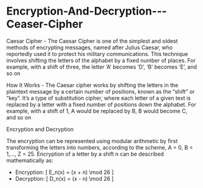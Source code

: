 # Encryption-And-Decryption---Ceaser-Cipher


Caesar Cipher - 
The Caesar Cipher is one of the simplest and oldest methods of encrypting messages, named after Julius Caesar, who reportedly used it to protect his military communications. This technique involves shifting the letters of the alphabet by a fixed number of places. For example, with a shift of three, the letter ‘A’ becomes ‘D’, ‘B’ becomes ‘E’, and so on

How It Works - 
The Caesar cipher works by shifting the letters in the plaintext message by a certain number of positions, known as the “shift” or “key”. It’s a type of substitution cipher, where each letter of a given text is replaced by a letter with a fixed number of positions down the alphabet. For example, with a shift of 1, A would be replaced by B, B would become C, and so on


Encryption and Decryption

The encryption can be represented using modular arithmetic by first transforming the letters into numbers, according to the scheme, A = 0, B = 1,…, Z = 25. Encryption of a letter by a shift n can be described mathematically as:

 - Encryption: [ E_n(x) = (x + n) \mod 26 ]
 - Decryption: [ D_n(x) = (x - n) \mod 26 ]
